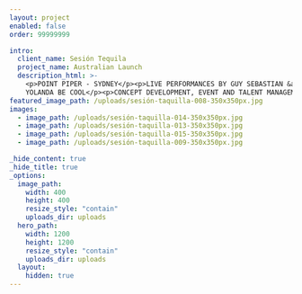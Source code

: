 ```yaml
---
layout: project
enabled: false
order: 99999999

intro:
  client_name: Sesión Tequila
  project_name: Australian Launch
  description_html: >-
    <p>POINT PIPER - SYDNEY</p><p>LIVE PERFORMANCES BY GUY SEBASTIAN &amp;
    YOLANDA BE COOL</p><p>CONCEPT DEVELOPMENT, EVENT AND TALENT MANAGEMENT</p>
featured_image_path: /uploads/sesión-taquilla-008-350x350px.jpg
images:
  - image_path: /uploads/sesión-taquilla-014-350x350px.jpg
  - image_path: /uploads/sesión-taquilla-013-350x350px.jpg
  - image_path: /uploads/sesión-taquilla-015-350x350px.jpg
  - image_path: /uploads/sesión-taquilla-009-350x350px.jpg

_hide_content: true
_hide_title: true
_options:
  image_path:
    width: 400
    height: 400
    resize_style: "contain"
    uploads_dir: uploads
  hero_path:
    width: 1200
    height: 1200
    resize_style: "contain"
    uploads_dir: uploads
  layout:
    hidden: true
---
```

